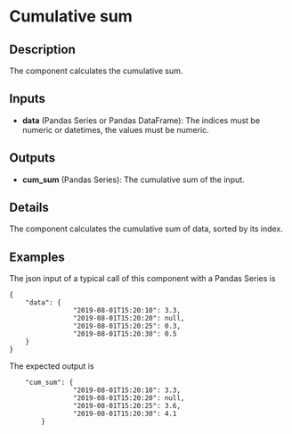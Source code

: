# Cumulative sum

## Description
The component calculates the cumulative sum.

## Inputs
* **data** (Pandas Series or Pandas DataFrame): The indices must be numeric or datetimes, the values must be numeric.

## Outputs
* **cum_sum** (Pandas Series): The cumulative sum of the input.

## Details
The component calculates the cumulative sum of data, sorted by its index. 

## Examples
The json input of a typical call of this component with a Pandas Series is
```
{
	"data": {
				"2019-08-01T15:20:10": 3.3,
				"2019-08-01T15:20:20": null,
				"2019-08-01T15:20:25": 0.3,
				"2019-08-01T15:20:30": 0.5
	}
}
```
The expected output is
```
	"cum_sum": {
				"2019-08-01T15:20:10": 3.3,
				"2019-08-01T15:20:20": null,
				"2019-08-01T15:20:25": 3.6,
				"2019-08-01T15:20:30": 4.1
		}
```